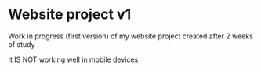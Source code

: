 # Website project v1
Work in progress (first version) of my website project created after 2 weeks of study


It IS NOT working well in mobile devices

